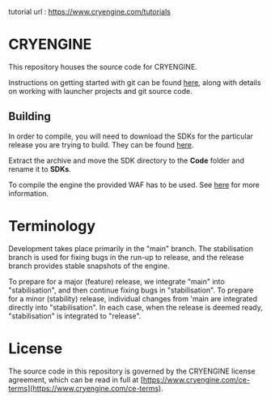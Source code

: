 tutorial url : https://www.cryengine.com/tutorials

# CRYENGINE
This repository houses the source code for CRYENGINE.

Instructions on getting started with git can be found [here](http://docs.cryengine.com/display/CEPROG/Getting+Started+with+git), along with details on working with launcher projects and git source code.

## Building

In order to compile, you will need to download the SDKs for the particular release you are trying to build. They can be found [here](https://github.com/CRYTEK-CRYENGINE/CRYENGINE/releases).

Extract the archive and move the SDK directory to the **Code** folder and rename it to **SDKs**. 

To compile the engine the provided WAF has to be used. See [here](http://docs.cryengine.com/display/CEPROG/Getting+Started+with+WAF) for more information.

# Terminology
Development takes place primarily in the "main" branch. The stabilisation branch is used for fixing bugs in the run-up to release, and the release branch provides stable snapshots of the engine.

To prepare for a major (feature) release, we integrate "main" into "stabilisation", and then continue fixing bugs in "stabilisation". To prepare for a minor (stability) release, individual changes from 'main are integrated directly into "stabilisation". In each case, when the release is deemed ready, "stabilisation" is integrated to "release".

# License
The source code in this repository is governed by the CRYENGINE license agreement, which can be read in full at [https://www.cryengine.com/ce-terms](https://www.cryengine.com/ce-terms).
